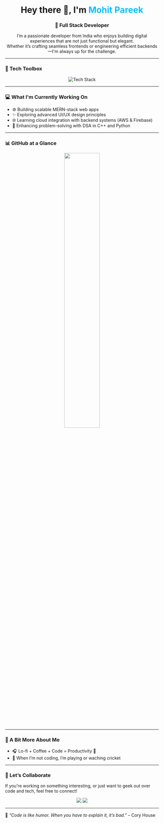 <h1 align="center">Hey there 👋, I'm <span style="color:#00bfff">Mohit Pareek</span></h1>
<h3 align="center">🚀 Full Stack Developer</h3>

<p align="center">
  I’m a passionate developer from India who enjoys building digital experiences that are not just functional but elegant.<br/>
  Whether it’s crafting seamless frontends or engineering efficient backends—I'm always up for the challenge.
</p>

---

### 🧰 Tech Toolbox

<p align="center">
  <img src="https://skillicons.dev/icons?i=html,css,bootstrap,js,react,nodejs,express,mongodb,postgres,git,postman,cpp,python,matlab" alt="Tech Stack" />
</p>

---

### 💻 What I'm Currently Working On

- ⚙️ Building scalable MERN-stack web apps
- ✨ Exploring advanced UI/UX design principles
- 🌐 Learning cloud integration with backend systems (AWS & Firebase)
- 🧠 Enhancing problem-solving with DSA in C++ and Python

---

### 📊 GitHub at a Glance

<p align="center">
<!--   <img src="https://github-readme-streak-stats.herokuapp.com?user=mohit-pareek09&theme=radical" width="48%" /> -->
  <img src="https://github-readme-stats.vercel.app/api/top-langs/?username=mohit-pareek09&layout=compact&theme=radical" width="48%" />
 
</p>
<!-- <p align="center"> -->
<!-- </p> -->

---

### 🌟 A Bit More About Me

- 🎧 Lo-fi + Coffee + Code = Productivity 💯
- 🏏 When I’m not coding, I’m playing or waching cricket

---

### 🤝 Let’s Collaborate

If you're working on something interesting, or just want to geek out over code and tech, feel free to connect!

<p align="center">
  <a href="https://www.linkedin.com/in/mohit-pareek-544759257" target="_blank"><img src="https://img.shields.io/badge/LinkedIn-Connect-blue?style=for-the-badge&logo=linkedin" /></a>
  <a href="prkmohit14@gmail.com"><img src="https://img.shields.io/badge/Email-Reach%20Out-red?style=for-the-badge&logo=gmail" /></a>
</p>

---

🧭 *“Code is like humor. When you have to explain it, it’s bad.”* – Cory House

